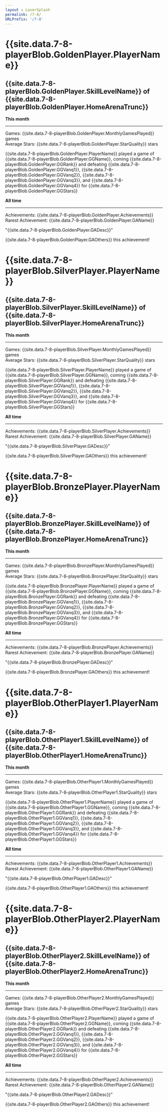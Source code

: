 ```yaml
---
layout : LaserSplash
permalink: /7-8/
URLPrefix: '/7-8'
---
```


<div class = "LaserCardWrapper LaserCardWrapperGold  col-lg-12">
    <div class = "LaserCardContent">
        <div class = "row container-fluid">
            <div class = "LaserCardNames col-sm-3">
                <h1> {{site.data.7-8-playerBlob.GoldenPlayer.PlayerName}} </h1> 
            </div>
            <div class = "LaserCardNames col-sm-9"> <h2> {{site.data.7-8-playerBlob.GoldenPlayer.SkillLevelName}} of 
                {{site.data.7-8-playerBlob.GoldenPlayer.HomeArenaTrunc}} </h2> 
            </div>
        </div>
        <div class = "row container-fluid">
            <div class = "LaserCardBlock col-sm-6" >
                <b>This month</b> <hr/> 
                Games: {{site.data.7-8-playerBlob.GoldenPlayer.MonthlyGamesPlayed}} games <br/>
                Average Stars: {{site.data.7-8-playerBlob.GoldenPlayer.StarQuality}} stars <br/><p>
                {{site.data.7-8-playerBlob.GoldenPlayer.PlayerName}} played a game of {{site.data.7-8-playerBlob.GoldenPlayer.GGName}}, coming {{site.data.7-8-playerBlob.GoldenPlayer.GGRank}} and defeating {{site.data.7-8-playerBlob.GoldenPlayer.GGVanq1}}, {{site.data.7-8-playerBlob.GoldenPlayer.GGVanq2}}, {{site.data.7-8-playerBlob.GoldenPlayer.GGVanq3}}, and {{site.data.7-8-playerBlob.GoldenPlayer.GGVanq4}} for {{site.data.7-8-playerBlob.GoldenPlayer.GGStars}} <br/></p>
            </div>
            <div class = "LaserCardBlock col-sm-6" >
                <b>All time</b> <hr/>
                Achievements: {{site.data.7-8-playerBlob.GoldenPlayer.Achievements}} <br/>
                Rarest Achievement: {{site.data.7-8-playerBlob.GoldenPlayer.GAName}} <p>
                "{{site.data.7-8-playerBlob.GoldenPlayer.GADesc}}"  </p><p>
                {{site.data.7-8-playerBlob.GoldenPlayer.GAOthers}} this achievement!  </p>
            </div>
        </div>
    </div>
</div>

<div class = "LaserCardWrapper LaserCardWrapperSilver col-lg-12 ">
    <div class = "LaserCardContent">
        <div class = "row container-fluid">
            <div class = "LaserCardNames col-sm-3"><h1> {{site.data.7-8-playerBlob.SilverPlayer.PlayerName}} </h1> </div>
            <div class = "LaserCardNames col-sm-9"> <h2> {{site.data.7-8-playerBlob.SilverPlayer.SkillLevelName}} of 
                {{site.data.7-8-playerBlob.SilverPlayer.HomeArenaTrunc}} </h2> 
            </div>
        </div>
        <div class = "row container-fluid">
            <div class = "LaserCardBlock col-sm-6" >
                <b>This month</b> <hr/> 
                Games: {{site.data.7-8-playerBlob.SilverPlayer.MonthlyGamesPlayed}} games <br/>
                Average Stars: {{site.data.7-8-playerBlob.SilverPlayer.StarQuality}} stars <br/><p>
                {{site.data.7-8-playerBlob.SilverPlayer.PlayerName}} played a game of {{site.data.7-8-playerBlob.SilverPlayer.GGName}}, coming {{site.data.7-8-playerBlob.SilverPlayer.GGRank}} and defeating {{site.data.7-8-playerBlob.SilverPlayer.GGVanq1}}, {{site.data.7-8-playerBlob.SilverPlayer.GGVanq2}}, {{site.data.7-8-playerBlob.SilverPlayer.GGVanq3}}, and {{site.data.7-8-playerBlob.SilverPlayer.GGVanq4}} for {{site.data.7-8-playerBlob.SilverPlayer.GGStars}} <br/></p>
            </div> 
            <div class = "LaserCardBlock col-sm-6" >
                <b>All time</b> <hr/>
                Achievements: {{site.data.7-8-playerBlob.SilverPlayer.Achievements}} <br/>
                Rarest Achievement: {{site.data.7-8-playerBlob.SilverPlayer.GAName}} <p>
                "{{site.data.7-8-playerBlob.SilverPlayer.GADesc}}"  </p><p>
                {{site.data.7-8-playerBlob.SilverPlayer.GAOthers}} this achievement!  </p>
            </div>
            <div class = "col-sm-1"></div>
        </div>
    </div>
</div>

<div class = "LaserCardWrapperBronze col-lg-12 LaserCardWrapper">
    <div class = "LaserCardContent">
        <div class = "row container-fluid">
            <div class = "LaserCardNames col-sm-3"><h1> {{site.data.7-8-playerBlob.BronzePlayer.PlayerName}} </h1> </div>
            <div class = "LaserCardNames col-sm-9"> <h2> {{site.data.7-8-playerBlob.BronzePlayer.SkillLevelName}} of 
                {{site.data.7-8-playerBlob.BronzePlayer.HomeArenaTrunc}} </h2> 
            </div>
        </div>
        <div class = "row container-fluid">
            <div class = "LaserCardBlock col-sm-6" >
                <b>This month</b> <hr/> 
                Games: {{site.data.7-8-playerBlob.BronzePlayer.MonthlyGamesPlayed}} games <br/>
                Average Stars: {{site.data.7-8-playerBlob.BronzePlayer.StarQuality}} stars <br/><p>
                {{site.data.7-8-playerBlob.BronzePlayer.PlayerName}} played a game of {{site.data.7-8-playerBlob.BronzePlayer.GGName}}, coming {{site.data.7-8-playerBlob.BronzePlayer.GGRank}} and defeating {{site.data.7-8-playerBlob.BronzePlayer.GGVanq1}}, {{site.data.7-8-playerBlob.BronzePlayer.GGVanq2}}, {{site.data.7-8-playerBlob.BronzePlayer.GGVanq3}}, and {{site.data.7-8-playerBlob.BronzePlayer.GGVanq4}} for {{site.data.7-8-playerBlob.BronzePlayer.GGStars}} <br/></p>
            </div>
            <div class = "LaserCardBlock col-sm-6" >
                <b>All time</b> <hr/>
                Achievements: {{site.data.7-8-playerBlob.BronzePlayer.Achievements}} <br/>
                Rarest Achievement: {{site.data.7-8-playerBlob.BronzePlayer.GAName}} <p>
                "{{site.data.7-8-playerBlob.BronzePlayer.GADesc}}"  </p><p>
                {{site.data.7-8-playerBlob.BronzePlayer.GAOthers}} this achievement!  </p>
            </div>
        </div>
    </div>
</div>

<div class = "LaserCardWrapperOther col-lg-12 LaserCardWrapper">
    <div class = "LaserCardContent">
        <div class = "row container-fluid">
            <div class = "LaserCardNames col-sm-3"><h1> {{site.data.7-8-playerBlob.OtherPlayer1.PlayerName}} </h1> </div>
            <div class = "LaserCardNames col-sm-9"> <h2> {{site.data.7-8-playerBlob.OtherPlayer1.SkillLevelName}} of 
                {{site.data.7-8-playerBlob.OtherPlayer1.HomeArenaTrunc}} </h2> 
            </div>
        </div>
        <div class = "row container-fluid">
            <div class = "LaserCardBlock col-sm-6" >
                <b>This month</b> <hr/> 
                Games: {{site.data.7-8-playerBlob.OtherPlayer1.MonthlyGamesPlayed}} games <br/>
                Average Stars: {{site.data.7-8-playerBlob.OtherPlayer1.StarQuality}} stars <br/><p>
                {{site.data.7-8-playerBlob.OtherPlayer1.PlayerName}} played a game of {{site.data.7-8-playerBlob.OtherPlayer1.GGName}}, coming {{site.data.7-8-playerBlob.OtherPlayer1.GGRank}} and defeating {{site.data.7-8-playerBlob.OtherPlayer1.GGVanq1}}, {{site.data.7-8-playerBlob.OtherPlayer1.GGVanq2}}, {{site.data.7-8-playerBlob.OtherPlayer1.GGVanq3}}, and {{site.data.7-8-playerBlob.OtherPlayer1.GGVanq4}} for {{site.data.7-8-playerBlob.OtherPlayer1.GGStars}} <br/></p>
            </div>
            <div class = "LaserCardBlock col-sm-6" >
                <b>All time</b> <hr/>
                Achievements: {{site.data.7-8-playerBlob.OtherPlayer1.Achievements}} <br/>
                Rarest Achievement: {{site.data.7-8-playerBlob.OtherPlayer1.GAName}} <p>
                "{{site.data.7-8-playerBlob.OtherPlayer1.GADesc}}"  </p><p>
                {{site.data.7-8-playerBlob.OtherPlayer1.GAOthers}} this achievement!  </p>
            </div>
        </div>
    </div>
</div>

<div class = "LaserCardWrapperOther col-lg-12 LaserCardWrapper">
    <div class = "LaserCardContent">
        <div class = "row container-fluid">
            <div class = "LaserCardNames col-sm-3"><h1> {{site.data.7-8-playerBlob.OtherPlayer2.PlayerName}} </h1> </div>
            <div class = "LaserCardNames col-sm-9"> <h2> {{site.data.7-8-playerBlob.OtherPlayer2.SkillLevelName}} of 
                {{site.data.7-8-playerBlob.OtherPlayer2.HomeArenaTrunc}} </h2> 
            </div>
        </div>
        <div class = "row container-fluid">
            <div class = "LaserCardBlock col-sm-6" >
                <b>This month</b> <hr/> 
                Games: {{site.data.7-8-playerBlob.OtherPlayer2.MonthlyGamesPlayed}} games <br/>
                Average Stars: {{site.data.7-8-playerBlob.OtherPlayer2.StarQuality}} stars <br/><p>
                {{site.data.7-8-playerBlob.OtherPlayer2.PlayerName}} played a game of {{site.data.7-8-playerBlob.OtherPlayer2.GGName}}, coming {{site.data.7-8-playerBlob.OtherPlayer2.GGRank}} and defeating {{site.data.7-8-playerBlob.OtherPlayer2.GGVanq1}}, {{site.data.7-8-playerBlob.OtherPlayer2.GGVanq2}}, {{site.data.7-8-playerBlob.OtherPlayer2.GGVanq3}}, and {{site.data.7-8-playerBlob.OtherPlayer2.GGVanq4}} for {{site.data.7-8-playerBlob.OtherPlayer2.GGStars}} <br/></p>
            </div>
            <div class = "LaserCardBlock col-sm-6" >
                <b>All time</b> <hr/>
                Achievements: {{site.data.7-8-playerBlob.OtherPlayer2.Achievements}} <br/>
                Rarest Achievement: {{site.data.7-8-playerBlob.OtherPlayer2.GAName}} <p>
                "{{site.data.7-8-playerBlob.OtherPlayer2.GADesc}}"  </p><p>
                {{site.data.7-8-playerBlob.OtherPlayer2.GAOthers}} this achievement!  </p>
            </div>
        </div>
    </div>
</div>
